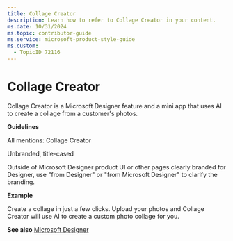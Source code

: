 ```yaml
---
title: Collage Creator
description: Learn how to refer to Collage Creator in your content.
ms.date: 10/31/2024
ms.topic: contributor-guide
ms.service: microsoft-product-style-guide
ms.custom:
  - TopicID 72116
---
```



# Collage Creator

Collage Creator is a Microsoft Designer feature and a mini app that uses AI to create a collage from a customer's photos.  

**Guidelines**  

All mentions: Collage Creator  

Unbranded, title-cased  

Outside of Microsoft Designer product UI or other pages clearly branded for Designer, use "from Designer" or "from Microsoft Designer" to clarify the branding.

**Example**  

Create a collage in just a few clicks. Upload your photos and Collage Creator will use AI to create a custom photo collage for you.

**See also** [Microsoft Designer](~\a_z_names_terms\m\microsoft-designer.md)


